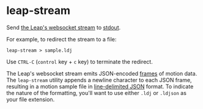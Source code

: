 # leap-stream

Send [the Leap's websocket stream](https://github.com/leapmotion/leapjs/blob/master/PROTOCOL.md) to [stdout](http://www.linfo.org/standard_output.html).

For example, to redirect the stream to a file:

    leap-stream > sample.ldj

Use `CTRL-C` (`control` key + `c` key) to terminate the redirect.

The Leap's websocket stream emits JSON-encoded [frames](https://github.com/leapmotion/leapjs/blob/master/PROTOCOL.md#frames) of motion data.  The `leap-stream` utility appends a newline character to each JSON frame, resulting in a motion sample file in [line-delimited JSON](http://en.wikipedia.org/wiki/Line_Delimited_JSON) format. To indicate the nature of the formatting, you'll want to use either `.ldj` or `.ldjson` as your file extension.
